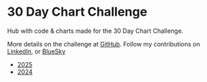 # 30 Day Chart Challenge

Hub with code & charts made for the 30 Day Chart Challenge.

More details on the challenge at [GitHub](https://github.com/30DayChartChallenge/Edition2025). 
Follow my contributions on [LinkedIn](https://www.linkedin.com/in/dubrowg/), or [BlueSky](https://bsky.app/profile/gregerskjerulf.bsky.social)

* [2025](/2025/README.md)
* [2024](/2024/README.md)
